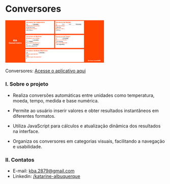 # Conversores

<img src="conversores.png" width="310"/><br/>

Conversores: [Acesse o aplicativo aqui](http://www.exemplo.com)

### I. Sobre o projeto

* Realiza conversões automáticas entre unidades como temperatura, moeda, tempo, medida e base numérica.

* Permite ao usuário inserir valores e obter resultados instantâneos em diferentes formatos.

* Utiliza JavaScript para cálculos e atualização dinâmica dos resultados na interface.

* Organiza os conversores em categorias visuais, facilitando a navegação e usabilidade.

### II. Contatos

* E-mail: [kba.2879@gmail.com](mailTo:kba.2879@gmail.com)
* Linkedin: [/katarine-albuquerque](https://www.linkedin.com/in/katarine-albuquerque/)